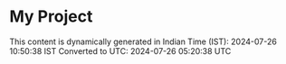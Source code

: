 # My Project

This content is dynamically generated in Indian Time (IST): 2024-07-26 10:50:38 IST
Converted to UTC: 2024-07-26 05:20:38 UTC
